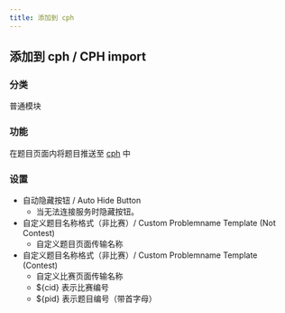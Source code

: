 ```yaml
---
title: 添加到 cph
---
```


## 添加到 cph / CPH import

### 分类

普通模块

### 功能

在题目页面内将题目推送至 [cph](https://github.com/agrawal-d/cph) 中

### 设置

- 自动隐藏按钮 / Auto Hide Button
  - 当无法连接服务时隐藏按钮。
- 自定义题目名称格式（非比赛）/ Custom Problemname Template (Not Contest)
  - 自定义题目页面传输名称
- 自定义题目名称格式（非比赛）/ Custom Problemname Template (Contest)
  - 自定义比赛页面传输名称
  - ${cid} 表示比赛编号
  - ${pid} 表示题目编号（带首字母）
